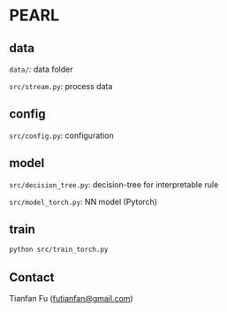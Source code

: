 # PEARL



## data 

`data/`: data folder

`src/stream.py`: process data


## config 

`src/config.py`: configuration 


## model 

`src/decision_tree.py`: decision-tree for interpretable rule

`src/model_torch.py`: NN model (Pytorch) 

## train 

```bash
python src/train_torch.py
```



## Contact
Tianfan Fu (futianfan@gmail.com)
